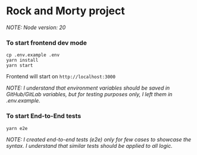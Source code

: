 # Rock and Morty project

_NOTE: Node version: 20_

### To start frontend dev mode

```
cp .env.example .env
yarn install
yarn start
```

Frontend will start on `http://localhost:3000`

_NOTE: I understand that environment variables should be saved in GitHub/GitLab variables, but for testing purposes only, I left them in .env.example._

### To start End-to-End tests

```
yarn e2e
```

_NOTE: I created end-to-end tests (e2e) only for few cases to showcase the syntax. I understand that similar tests should be applied to all logic._
